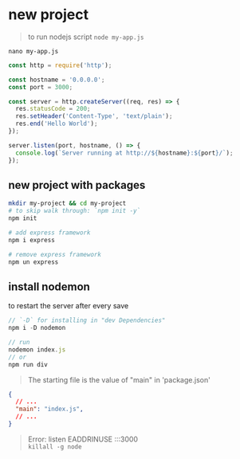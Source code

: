 # new project
> to run nodejs script `node my-app.js`

`nano my-app.js`
```js
const http = require('http');

const hostname = '0.0.0.0';
const port = 3000;

const server = http.createServer((req, res) => {
  res.statusCode = 200;
  res.setHeader('Content-Type', 'text/plain');
  res.end('Hello World');
});

server.listen(port, hostname, () => {
  console.log(`Server running at http://${hostname}:${port}/`);
});
```



## new project with packages
```bash
mkdir my-project && cd my-project
# to skip walk through: `npm init -y`
npm init

# add express framework
npm i express

# remove express framework
npm un express
```


## install nodemon
to restart the server after every save
```js
// `-D` for installing in "dev Dependencies"
npm i -D nodemon

// run
nodemon index.js
// or
npm run div
```


> The starting file is the value of "main" in 'package.json'
```json
{
  // ...
  "main": "index.js",
  // ...
}
```



> Error: listen EADDRINUSE :::3000    
  `killall -g node`
